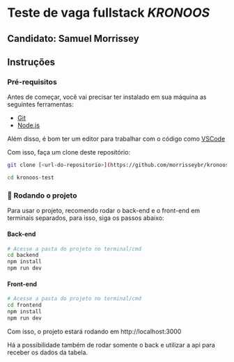 # Teste de vaga fullstack _KRONOOS_

## Candidato: Samuel Morrissey

## Instruções

### Pré-requisitos

Antes de começar, você vai precisar ter instalado em sua máquina as seguintes ferramentas:

- [Git](https://git-scm.com)
- [Node.js](https://nodejs.org/en/)

Além disso, é bom ter um editor para trabalhar com o código como [VSCode](https://code.visualstudio.com/)

Com isso, faça um clone deste repositório:

```bash
git clone [<url-do-repositorio>](https://github.com/morrisseybr/kronoos-test.git)

cd kronoos-test
```

### 🎲 Rodando o projeto

Para usar o projeto, recomendo rodar o back-end e o front-end em terminais separados, para isso, siga os passos abaixo:

#### Back-end

```bash
# Acesse a pasta do projeto no terminal/cmd
cd backend
npm install
npm run dev
```

#### Front-end

```bash
# Acesse a pasta do projeto no terminal/cmd
cd frontend
npm install
npm run dev
```

Com isso, o projeto estará rodando em http://localhost:3000

Há a possibilidade também de rodar somente o back e utilizar a api para receber os dados da tabela.
